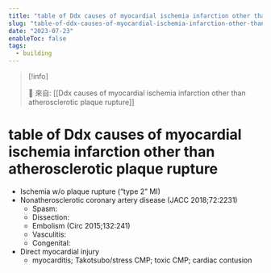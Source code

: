 ```yaml
---
title: "table of Ddx causes of myocardial ischemia infarction other than atherosclerotic plaque rupture"
slug: "table-of-ddx-causes-of-myocardial-ischemia-infarction-other-than-atherosclerotic-plaque-rupture"
date: "2023-07-23"
enableToc: false
tags:
  - building
---
```


> [!info]
>
> 🌱 來自: [[Ddx causes of myocardial ischemia infarction other than atherosclerotic plaque rupture]]

# table of Ddx causes of myocardial ischemia infarction other than atherosclerotic plaque rupture

- Ischemia w/o plaque rupture (“type 2” MI)
- Nonatherosclerotic coronary artery disease (JACC 2018;72:2231)
  - Spasm:
  - Dissection:
  - Embolism (Circ 2015;132:241)
  - Vasculitis:
  - Congenital:
- Direct myocardial injury
  - myocarditis; Takotsubo/stress CMP; toxic CMP; cardiac contusion
